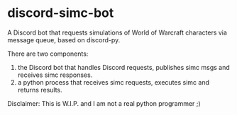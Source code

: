 # discord-simc-bot
A Discord bot that requests simulations of World of Warcraft characters via message queue, based on discord-py.

There are two components:
 1. the Discord bot that handles Discord requests, publishes simc msgs and receives simc responses.
 2. a python process that receives simc requests, executes simc and returns results.
 
 Disclaimer: This is W.I.P. and I am not a real python programmer ;)
 
